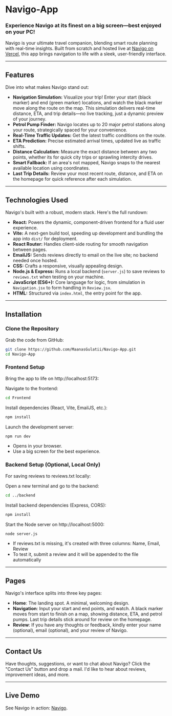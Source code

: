 # Navigo-App

### Experience Navigo at its finest on a big screen—best enjoyed on your PC!

Navigo is your ultimate travel companion, blending smart route planning with real-time insights. Built from scratch and hosted live at [Navigo on Vercel](https://navigo-app.vercel.app/), this app brings navigation to life with a sleek, user-friendly interface.

---

## Features

Dive into what makes Navigo stand out:

- **Navigation Simulation:** Visualize your trip! Enter your start (black marker) and end (green marker) locations, and watch the black marker move along the route on the map. This simulation delivers real-time distance, ETA, and trip details—no live tracking, just a dynamic preview of your journey.
- **Petrol Pump Finder:** Navigo locates up to 20 major petrol stations along your route, strategically spaced for your convenience.
- **Real-Time Traffic Updates:** Get the latest traffic conditions on the route.
- **ETA Prediction:** Precise estimated arrival times, updated live as traffic shifts.
- **Distance Calculation:** Measure the exact distance between any two points, whether its for quick city trips or sprawling intercity drives.
- **Smart Fallback:** If an area's not mapped, Navigo snaps to the nearest available location using coordinates.
- **Last Trip Details:** Review your most recent route, distance, and ETA on the homepage for quick reference after each simulation.

---

## Technologies Used

Navigo's built with a robust, modern stack. Here's the full rundown:

- **React:** Powers the dynamic, component-driven frontend for a fluid user experience.
- **Vite:** A next-gen build tool, speeding up development and bundling the app into `dist/` for deployment.
- **React Router:** Handles client-side routing for smooth navigation between pages.
- **EmailJS:** Sends reviews directly to email on the live site; no backend needed once hosted.
- **CSS:** Crafts a responsive, visually appealing design.
- **Node.js & Express:** Runs a local backend (`server.js`) to save reviews to `reviews.txt` when testing on your machine.
- **JavaScript (ES6+):** Core language for logic, from simulation in `Navigation.jsx` to form handling in `Review.jsx`.
- **HTML:** Structured via `index.html`, the entry point for the app.

---

## Installation

### Clone the Repository
Grab the code from GitHub:
```bash
git clone https://github.com/MaanasGulatii/Navigo-App.git
cd Navigo-App
```

### Frontend Setup
Bring the app to life on http://localhost:5173:

Navigate to the frontend:
```bash
cd Frontend
```

Install dependencies (React, Vite, EmailJS, etc.):
```bash
npm install
```

Launch the development server:
```bash
npm run dev
```
- Opens in your browser.
- Use a big screen for the best experience.

### Backend Setup (Optional, Local Only)
For saving reviews to reviews.txt locally:

Open a new terminal and go to the backend:
```bash
cd ../backend
```

Install backend dependencies (Express, CORS):
```bash
npm install
```

Start the Node server on http://localhost:5000:
```bash
node server.js
```
- If reviews.txt is missing, it's created with three columns: Name, Email, Review
- To test it, submit a review and it will be appended to the file automatically

---

## Pages
Navigo's interface splits into three key pages:

- **Home**: The landing spot. A minimal, welcoming design.
- **Navigation**: Input your start and end points, and watch. A black marker moves from start to finish on a map, showing distance, ETA, and petrol pumps. Last trip details stick around for review on the homepage.
- **Review**: If you have any thoughts or feedback, kindly enter your name (optional), email (optional), and your review of Navigo.

---

## Contact Us
Have thoughts, suggestions, or want to chat about Navigo? Click the "Contact Us" button and drop a mail. I'd like to hear about reviews, improvement ideas, and more.

---

## Live Demo
See Navigo in action: [Navigo](https://navigo-app.vercel.app/).

